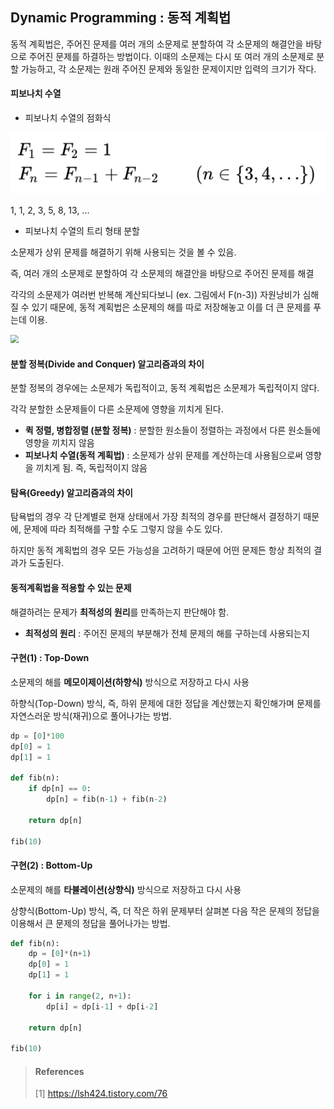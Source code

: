 ## Dynamic Programming : 동적 계획법

동적 계획법은, 주어진 문제를 여러 개의 소문제로 분할하여 각 소문제의 해결안을 바탕으로 주어진 문제를 하결하는 방법이다. 이때의 소문제는 다시 또 여러 개의 소문제로 분할 가능하고, 각 소문제는 원래 주어진 문제와 동일한 문제이지만 입력의 크기가 작다.



#### 피보나치 수열

* 피보나치 수열의 점화식

<img src="./img/figure6.PNG">

1, 1, 2, 3, 5, 8, 13, ...



* 피보나치 수열의 트리 형태 분할

소문제가 상위 문제를 해결하기 위해 사용되는 것을 볼 수 있음.

즉, 여러 개의 소문제로 분할하여 각 소문제의 해결안을 바탕으로 주어진 문제를 해결

각각의 소문제가 여러번 반복해 계산되다보니 (ex. 그림에서 F(n-3)) 자원낭비가 심해질 수 있기 때문에, 동적 계획법은 소문제의 해를 따로 저장해놓고 이를 더 큰 문제를 푸는데 이용.

<img src="/img/figure7.PNG" style="zoom:80%;" />



#### 분할 정복(Divide and Conquer) 알고리즘과의 차이

분할 정복의 경우에는 소문제가 독립적이고, 동적 계획법은 소문제가 독립적이지 않다. 

각각 분할한 소문제들이 다른 소문제에 영향을 끼치게 된다.

* **퀵 정렬, 병합정렬 (분할 정복)** : 분할한 원소들이 정렬하는 과정에서 다른 원소들에 영향을 끼치지 않음
* **피보나치 수열(동적 계획법)** : 소문제가 상위 문제를 계산하는데 사용됨으로써 영향을 끼치게 됨. 즉, 독립적이지 않음



#### 탐욕(Greedy) 알고리즘과의 차이

탐욕법의 경우 각 단계별로 현재 상태에서 가장 최적의 경우를 판단해서 결정하기 때문에, 문제에 따라 최적해를 구할 수도 그렇지 않을 수도 있다.

하지만 동적 계획법의 경우 모든 가능성을 고려하기 때문에 어떤 문제든 항상 최적의 결과가 도출된다.



#### 동적계획법을 적용할 수 있는 문제

해결하려는 문제가 **최적성의 원리**를 만족하는지 판단해야 함.

* **최적성의 원리** : 주어진 문제의 부분해가 전체 문제의 해를 구하는데 사용되는지



#### 구현(1) : Top-Down

소문제의 해를 **메모이제이션(하향식)** 방식으로 저장하고 다시 사용

하향식(Top-Down) 방식, 즉, 하위 문제에 대한 정답을 계산했는지 확인해가며 문제를 자연스러운 방식(재귀)으로 풀어나가는 방법.

~~~python
dp = [0]*100
dp[0] = 1
dp[1] = 1

def fib(n):
    if dp[n] == 0:
        dp[n] = fib(n-1) + fib(n-2)
        
    return dp[n]

fib(10)
~~~



#### 구현(2) : Bottom-Up

소문제의 해를 **타뷸레이션(상향식)** 방식으로 저장하고 다시 사용

상향식(Bottom-Up) 방식, 즉, 더 작은 하위 문제부터 살펴본 다음 작은 문제의 정답을 이용해서 큰 문제의 정답을 풀어나가는 방법.

~~~python
def fib(n):
    dp = [0]*(n+1)
    dp[0] = 1
    dp[1] = 1
    
    for i in range(2, n+1):
        dp[i] = dp[i-1] + dp[i-2]
        
    return dp[n]

fib(10)
~~~



> #### References
>
> [1] https://lsh424.tistory.com/76